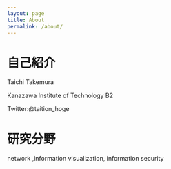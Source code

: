 ```yaml
---
layout: page
title: About
permalink: /about/
---
```


# 自己紹介
Taichi Takemura

Kanazawa Institute of Technology B2

Twitter:@taition_hoge

# 研究分野
network ,information visualization, information security
